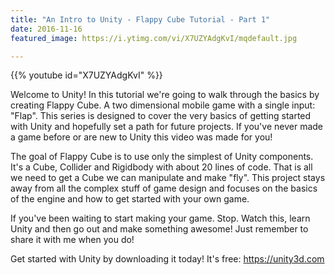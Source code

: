 ```yaml
---
title: "An Intro to Unity - Flappy Cube Tutorial - Part 1"
date: 2016-11-16
featured_image: https://i.ytimg.com/vi/X7UZYAdgKvI/mqdefault.jpg

---
```


{{% youtube id="X7UZYAdgKvI" %}}

Welcome to Unity! In this tutorial we're going to walk through the basics by creating Flappy Cube. A two dimensional mobile game with a single input: "Flap". This series is designed to cover the very basics of getting started with Unity and hopefully set a path for future projects. If you've never made a game before or are new to Unity this video was made for you!

The goal of Flappy Cube is to use only the simplest of Unity components. It's a Cube, Collider and Rigidbody with about 20 lines of code. That is all we need to get a Cube we can manipulate and make "fly". This project stays away from all the complex stuff of game design and focuses on the basics of the engine and how to get started with your own game.

If you've been waiting to start making your game. Stop. Watch this, learn Unity and then go out and make something awesome! Just remember to share it with me when you do!

Get started with Unity by downloading it today! It's free: https://unity3d.com